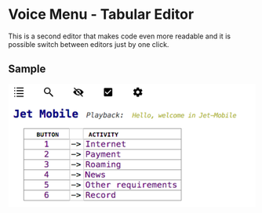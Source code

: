 Voice Menu - Tabular Editor
===========================

This is a second editor that makes code even more readable and it is possible switch between editors just by one click.

Sample
------

[![Table](../../extras/_Table_Sample.png)](https://github.com/vaclav/voicemenu/blob/master/extras/_Table_Sample.png)


